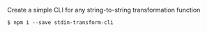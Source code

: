 Create a simple CLI for any string-to-string transformation function

```shellcode
$ npm i --save stdin-transform-cli
```
